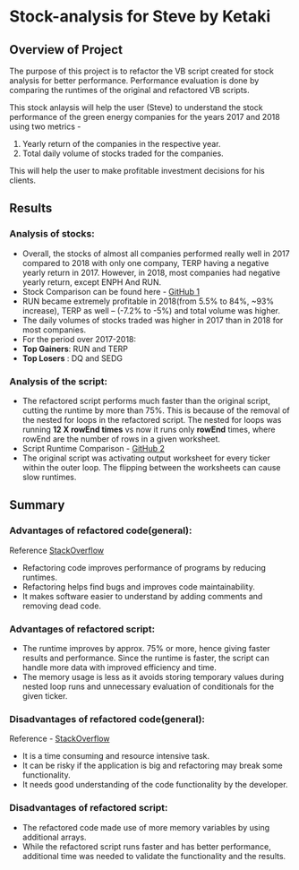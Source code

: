 # **Stock-analysis for Steve by Ketaki**

## **Overview of Project**

The purpose of this project is to refactor the VB script created for stock analysis for better performance. 
Performance evaluation is done by comparing the runtimes of the original and refactored VB scripts.

This stock anlaysis will help the user (Steve) to understand the stock performance of the green energy companies for the years 2017 and 2018 using two metrics - 
1.   Yearly return of the companies in the respective year. 
2.   Total daily volume of stocks traded for the companies.

This will help the user to make profitable investment decisions for his clients.


## **Results**

### Analysis of stocks:
* Overall, the stocks of almost all companies performed really well in 2017 compared to 2018 with only one company, TERP having a negative yearly return in 2017.
However, in 2018, most companies had negative yearly return, except ENPH And RUN. 
* Stock Comparison can be found here - [GitHub 1](https://github.com/ketpradh/stock-analysis/blob/main/Stock%20comparsion.PNG)
* RUN became extremely profitable in 2018(from 5.5% to 84%, ~93% increase), TERP as well – (-7.2% to -5%) and total volume was higher.
* The daily volumes of stocks traded was higher in 2017 than in 2018 for most companies. 
* For the period over 2017-2018:
* **Top Gainers**: RUN and TERP
* **Top Losers** : DQ and SEDG

### Analysis of the script:
*  The refactored script performs much faster than the original script, cutting the runtime by more than 75%. This is because of the removal of the nested for loops in the refactored script. 
The nested for loops was running **12 X rowEnd times** vs now it runs only **rowEnd** times, where rowEnd are the number of rows in a given worksheet. 
*  Script Runtime Comparison - [GitHub 2](https://github.com/ketpradh/stock-analysis/blob/main/Runtime%20comparsion.png)
*  The original script was activating output worksheet for every ticker within the outer loop. The flipping between the worksheets can cause slow runtimes.

## **Summary**

### **Advantages of refactored code(general):**
Reference [StackOverflow](https://stackoverflow.com/questions/43983284/what-are-the-advantages-and-disadvantages-of-refactoring-code-smell-in-software)
*  Refactoring code improves performance of programs by reducing runtimes.
*  Refactoring helps find bugs and improves code maintainability.
*  It makes software easier to understand by adding comments and removing dead code.

### **Advantages of refactored script:**
* The runtime improves by approx. 75% or more, hence giving faster results and performance. Since the runtime is faster, the script can handle more data with improved efficiency and time.
* The memory usage is less as it avoids storing temporary values during nested loop runs and unnecessary evaluation of conditionals for the given ticker.

### **Disadvantages of refactored code(general):**
Reference - [StackOverflow](https://stackoverflow.com/questions/43983284/what-are-the-advantages-and-disadvantages-of-refactoring-code-smell-in-software)
*  It is a time consuming and resource intensive task.
*  It can be risky if the application is big and refactoring may break some functionality.
*  It needs good understanding of the code functionality by the developer.

### **Disadvantages of refactored script:**
*  The refactored code made use of more memory variables by using additional arrays.
*  While the refactored script runs faster and has better performance, additional time was needed to validate the functionality and the results. 
 
